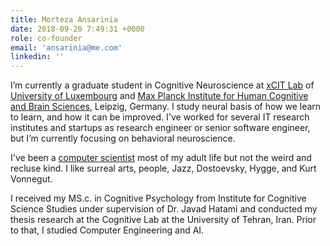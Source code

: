 ```yaml
---
title: Morteza Ansarinia
date: 2018-09-20 7:49:31 +0000
role: co-founder
email: 'ansarinia@me.com'
linkedin: ''
---
```


I’m currently a graduate student in Cognitive Neuroscience at [xCIT Lab](http://xcit.org/) of [University of Luxembourg](https://wwwen.uni.lu/) and [Max Planck Institute for Human Cognitive and Brain Sciences](https://www.mpg.de/149614/kognition_neuro), Leipzig, Germany. I study neural basis of how we learn to learn, and how it can be improved. I've worked for several IT research institutes and startups as research engineer or senior software engineer, but I’m currently focusing on behavioral neuroscience.

I've been a <a href="http://github.com/morteza" target="_blank">computer scientist</a> most of my adult life but not the weird and recluse kind. I like surreal arts, people, Jazz, Dostoevsky, Hygge, and Kurt Vonnegut.

I received my MS.c. in Cognitive Psychology from Institute for Cognitive Science Studies under supervision of Dr. Javad Hatami and conducted my thesis research at the Cognitive Lab at the University of Tehran, Iran. Prior to that, I studied Computer Engineering and AI.
